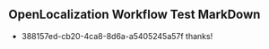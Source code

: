 ## OpenLocalization Workflow Test MarkDown
* 388157ed-cb20-4ca8-8d6a-a5405245a57f 
thanks!<!--HONumber=Mar16_HO3-->
